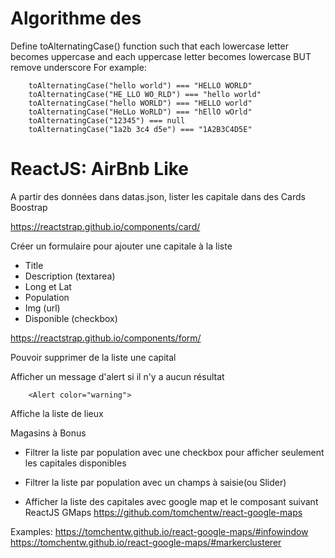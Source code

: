# Algorithme des

Define toAlternatingCase() function such that each lowercase letter becomes uppercase and each uppercase letter becomes lowercase BUT remove underscore
For example:

```
    toAlternatingCase("hello world") === "HELLO WORLD"
    toAlternatingCase("HE_LLO WO_RLD") === "hello world"
    toAlternatingCase("hello WORLD") === "HELLO world"
    toAlternatingCase("HeLLo WoRLD") === "hEllO wOrld"
    toAlternatingCase("12345") === null
    toAlternatingCase("1a2b 3c4 d5e") === "1A2B3C4D5E"
```

# ReactJS: AirBnb Like

A partir des données dans datas.json, lister les capitale dans des Cards Boostrap

https://reactstrap.github.io/components/card/

Créer un formulaire pour ajouter une capitale à la liste

- Title
- Description (textarea)
- Long et Lat
- Population
- Img (url)
- Disponible (checkbox)

https://reactstrap.github.io/components/form/

Pouvoir supprimer de la liste une capital

Afficher un message d'alert si il n'y a aucun résultat

```
    <Alert color="warning">
```

Affiche la liste de lieux

Magasins à Bonus

- Filtrer la liste par population avec une checkbox pour afficher seulement les capitales disponibles

- Filtrer la liste par population avec un champs à saisie(ou Slider)

- Afficher la liste des capitales avec google map et le composant suivant
  ReactJS GMaps
  https://github.com/tomchentw/react-google-maps

Examples:
https://tomchentw.github.io/react-google-maps/#infowindow
https://tomchentw.github.io/react-google-maps/#markerclusterer
